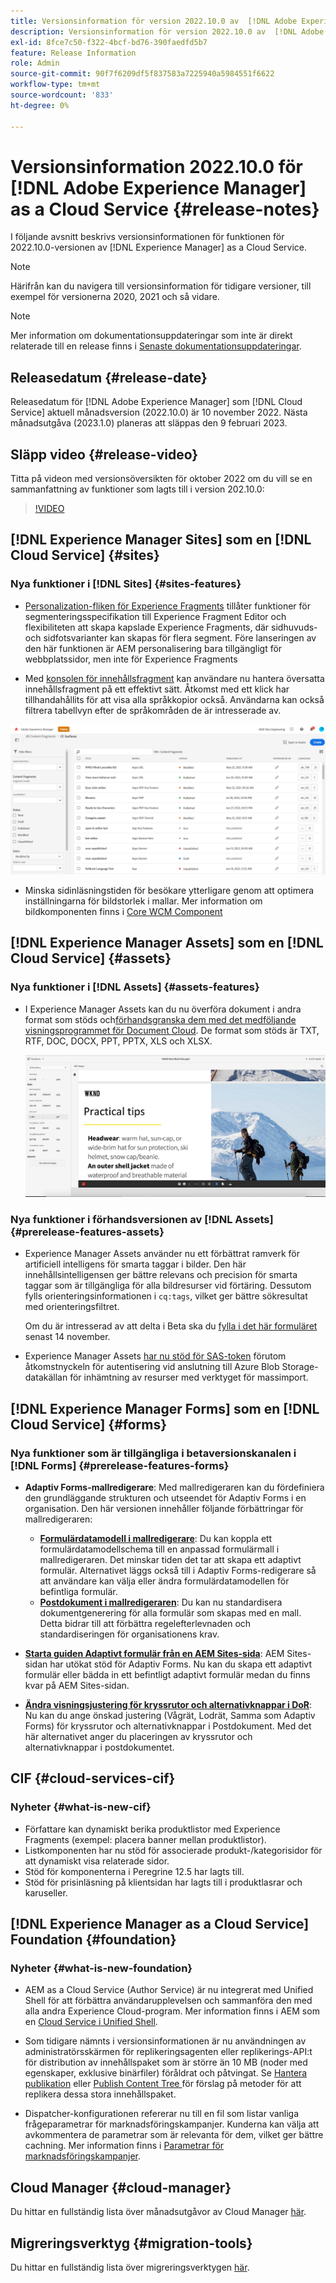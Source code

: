 ```yaml
---
title: Versionsinformation för version 2022.10.0 av  [!DNL Adobe Experience Manager] as a Cloud Service.
description: Versionsinformation för version 2022.10.0 av  [!DNL Adobe Experience Manager] as a Cloud Service.
exl-id: 8fce7c50-f322-4bcf-bd76-390faedfd5b7
feature: Release Information
role: Admin
source-git-commit: 90f7f6209df5f837583a7225940a5984551f6622
workflow-type: tm+mt
source-wordcount: '833'
ht-degree: 0%

---
```


# Versionsinformation 2022.10.0 för [!DNL Adobe Experience Manager] as a Cloud Service {#release-notes}

I följande avsnitt beskrivs versionsinformationen för funktionen för 2022.10.0-versionen av [!DNL Experience Manager] as a Cloud Service.

>[!NOTE]
>
>Härifrån kan du navigera till versionsinformation för tidigare versioner, till exempel för versionerna 2020, 2021 och så vidare.

>[!NOTE]
>
>Mer information om dokumentationsuppdateringar som inte är direkt relaterade till en release finns i [Senaste dokumentationsuppdateringar](https://experienceleague.adobe.com/docs/experience-manager-release-information/aem-release-updates/doc-updates/documentation-updates.html).

## Releasedatum {#release-date}

Releasedatum för [!DNL Adobe Experience Manager] som [!DNL Cloud Service] aktuell månadsversion (2022.10.0) är 10 november 2022. Nästa månadsutgåva (2023.1.0) planeras att släppas den 9 februari 2023.

## Släpp video {#release-video}

Titta på videon med versionsöversikten för oktober 2022 om du vill se en sammanfattning av funktioner som lagts till i version 202.10.0:

>[!VIDEO](https://video.tv.adobe.com/v/3409801/?quality=12)

## [!DNL Experience Manager Sites] som en [!DNL Cloud Service] {#sites}


### Nya funktioner i [!DNL Sites] {#sites-features}

* [Personalization-fliken för Experience Fragments](/help/sites-cloud/authoring/fragments/content-fragments.md#personalization-experience-fragment) tillåter funktioner för segmenteringsspecifikation till Experience Fragment Editor och flexibiliteten att skapa kapslade Experience Fragments, där sidhuvuds- och sidfotsvarianter kan skapas för flera segment. Före lanseringen av den här funktionen är AEM personalisering bara tillgängligt för webbplatssidor, men inte för Experience Fragments

* Med [konsolen för innehållsfragment](/help/sites-cloud/administering/content-fragments/managing.md#content-fragments-console) kan användare nu hantera översatta innehållsfragment på ett effektivt sätt. Åtkomst med ett klick har tillhandahållits för att visa alla språkkopior också. Användarna kan också filtrera tabellvyn efter de språkområden de är intresserade av.

![Språk för innehållsfragment](/help/release-notes/assets/cfconsole-languages.png)

* Minska sidinläsningstiden för besökare ytterligare genom att optimera inställningarna för bildstorlek i mallar. Mer information om bildkomponenten finns i [Core WCM Component](https://github.com/adobe/aem-core-wcm-components)

## [!DNL Experience Manager Assets] som en [!DNL Cloud Service] {#assets}

### Nya funktioner i [!DNL Assets] {#assets-features}

* I Experience Manager Assets kan du nu överföra dokument i andra format som stöds och[förhandsgranska dem med det medföljande visningsprogrammet för Document Cloud](/help/assets/manage-pdf-documents.md). De format som stöds är TXT, RTF, DOC, DOCX, PPT, PPTX, XLS och XLSX.

  ![PDF-återgivning för andra format](/help/release-notes/assets/multi-page-other-formats.png)


### Nya funktioner i förhandsversionen av [!DNL Assets] {#prerelease-features-assets}

* Experience Manager Assets använder nu ett förbättrat ramverk för artificiell intelligens för smarta taggar i bilder. Den här innehållsintelligensen ger bättre relevans och precision för smarta taggar som är tillgängliga för alla bildresurser vid förtäring. Dessutom fylls orienteringsinformationen i `cq:tags`, vilket ger bättre sökresultat med orienteringsfiltret.

  Om du är intresserad av att delta i Beta ska du [fylla i det här formuläret](https://forms.office.com/pages/responsepage.aspx?id=Wht7-jR7h0OUrtLBeN7O4epXZrTVKKdJkUiHeolccf9UNEwyNEpHVEFaODdBNFZQSlFDREZQOVRRTy4u) senast 14 november.

* Experience Manager Assets [har nu stöd för SAS-token](/help/assets/add-assets.md#asset-bulk-ingestor) förutom åtkomstnyckeln för autentisering vid anslutning till Azure Blob Storage-datakällan för inhämtning av resurser med verktyget för massimport.

## [!DNL Experience Manager Forms] som en [!DNL Cloud Service] {#forms}

### Nya funktioner som är tillgängliga i betaversionskanalen i [!DNL Forms] {#prerelease-features-forms}

* **Adaptiv Forms-mallredigerare**: Med mallredigeraren kan du fördefiniera den grundläggande strukturen och utseendet för Adaptiv Forms i en organisation. Den här versionen innehåller följande förbättringar för mallredigeraren:
   * **[Formulärdatamodell i mallredigerare](/help/forms/creating-adaptive-form.md#edit-form-model-properties-of-an-adaptive-form-edit-form-model)**: Du kan koppla ett formulärdatamodellschema till en anpassad formulärmall i mallredigeraren. Det minskar tiden det tar att skapa ett adaptivt formulär. Alternativet läggs också till i Adaptiv Forms-redigerare så att användare kan välja eller ändra formulärdatamodellen för befintliga formulär.
   * **[Postdokument i mallredigeraren](/help/forms/generate-document-of-record-for-non-xfa-based-adaptive-forms.md#document-of-record-support-in-adaptive-form-editor-dor-support-in-adaptiveform)**: Du kan nu standardisera dokumentgenerering för alla formulär som skapas med en mall. Detta bidrar till att förbättra regelefterlevnaden och standardiseringen för organisationens krav.

* **[Starta guiden Adaptivt formulär från en AEM Sites-sida](/help/forms/embed-adaptive-form-aem-sites.md)**: AEM Sites-sidan har utökat stöd för Adaptiv Forms. Nu kan du skapa ett adaptivt formulär eller bädda in ett befintligt adaptivt formulär medan du finns kvar på AEM Sites-sidan.
* **[Ändra visningsjustering för kryssrutor och alternativknappar i DoR](/help/forms/generate-document-of-record-for-non-xfa-based-adaptive-forms.md#customize-the-branding-information-in-document-of-record-customize-the-branding-information-in-document-of-record)**: Nu kan du ange önskad justering (Vågrät, Lodrät, Samma som Adaptiv Forms) för kryssrutor och alternativknappar i Postdokument. Med det här alternativet anger du placeringen av kryssrutor och alternativknappar i postdokumentet.

## CIF {#cloud-services-cif}

### Nyheter {#what-is-new-cif}

* Författare kan dynamiskt berika produktlistor med Experience Fragments (exempel: placera banner mellan produktlistor).
* Listkomponenten har nu stöd för associerade produkt-/kategorisidor för att dynamiskt visa relaterade sidor.
* Stöd för komponenterna i Peregrine 12.5 har lagts till.
* Stöd för prisinläsning på klientsidan har lagts till i produktlasrar och karuseller.

## [!DNL Experience Manager as a Cloud Service] Foundation {#foundation}

### Nyheter {#what-is-new-foundation}

* AEM as a Cloud Service (Author Service) är nu integrerat med Unified Shell för att förbättra användarupplevelsen och sammanföra den med alla andra Experience Cloud-program. Mer information finns i AEM som en [Cloud Service i Unified Shell](/help/overview/aem-cloud-service-on-unified-shell.md).

* Som tidigare nämnts i versionsinformationen är nu användningen av administratörsskärmen för replikeringsagenten eller replikerings-API:t för distribution av innehållspaket som är större än 10 MB (noder med egenskaper, exklusive binärfiler) föråldrat och påtvingat. Se [Hantera publikation](/help/operations/replication.md#manage-publication) eller [Publish Content Tree ](/help/operations/replication.md#publish-content-tree-workflow) för förslag på metoder för att replikera dessa stora innehållspaket.

* Dispatcher-konfigurationen refererar nu till en fil som listar vanliga frågeparametrar för marknadsföringskampanjer. Kunderna kan välja att avkommentera de parametrar som är relevanta för dem, vilket ger bättre cachning. Mer information finns i [Parametrar för marknadsföringskampanjer](/help/implementing/dispatcher/caching.md#marketing-parameters).

## Cloud Manager {#cloud-manager}

Du hittar en fullständig lista över månadsutgåvor av Cloud Manager [här](/help/implementing/cloud-manager/release-notes/current.md).

## Migreringsverktyg {#migration-tools}

Du hittar en fullständig lista över migreringsverktygen [här](/help/journey-migration/release-notes/release-notes-migration-tools-current.md).
